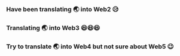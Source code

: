 ### Have been translating 🌏 into Web2 😥
### Translating 🌏 into Web3 😆😆😆
### Try to translate 🌏 into Web4 but not sure about Web5 😉
